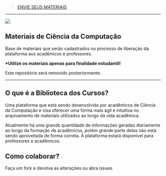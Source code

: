 > [ENVIE SEUS MATERIAIS](https://github.com/computacaoUnisul/biblioteca-da-computacao-materiais/issues/1)

<hr>

<img src="https://snag.gy/842qLm.jpg"/>

## Materiais de Ciência da Computação
Base de materiais que serão cadastrados no processo de liberação da plataforma aos acadêmicos e professores.

<b>*Utilize os materiais apenas para finalidade estudantil!</b>

Este repositório será removido posteriormente.

<hr>

## O que é a Biblioteca dos Cursos?

Uma plataforma que está sendo desenvolvida por acadêmicos de Ciência da Computação e visa oferecer uma forma mais ágil e intuitiva no arquivamento de materiais utilizados ao longo da vida acadêmica.

Atualmente há uma grande quantidade de informações geradas diariamente ao longo da formação de acadêmicos, porém grande parte delas não está sendo aproveitada de forma correta. A plataforma estará disponível para professores e acadêmicos.

## Como colaborar?


Faça um fork e devolva as alterações ou abra issues.
